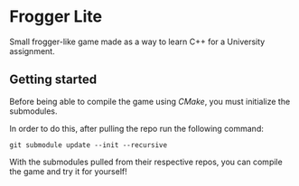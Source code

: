 # Frogger Lite

Small frogger-like game made as a way to learn C++ for a University assignment.


## Getting started

Before being able to compile the game using *CMake*, you must initialize the submodules.

In order to do this, after pulling the repo run the following command:
```
git submodule update --init --recursive
```

With the submodules pulled from their respective repos, you can compile the game and try it for yourself!